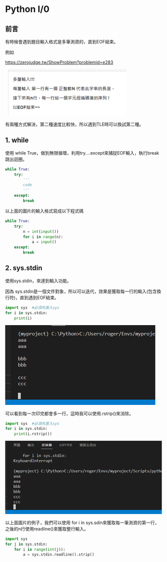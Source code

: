 # Python I/0

## 前言

有時候會遇到題目輸入格式是多筆測資的，直到EOF結束。

例如

https://zerojudge.tw/ShowProblem?problemid=e283

![image-20220731222225560](PythonIO.assets/image-20220731222225560.png)

有兩種方式解決，第二種速度比較快，所以遇到TLE時可以換試第二種。

## 1. while

使用 while True，做到無限循環，利用try....except來捕捉EOF輸入，執行break跳出迴圈。

``` python
while True:
    try:
        '''
        code
        '''
    except:
        break
```



以上面的圖片的輸入格式寫成以下程式碼

``` python
while True:
    try:
        n = int(input())
        for i in range(n):
            a = input()
    except:
        break
```



## 2. sys.stdin

使用sys.stdin，來達到輸入功能。

因為 sys.stdin是一個文件對象，所以可以迭代，效果是獲取每一行的輸入(包含換行符)，直到遇到EOF結束。

``` python
import sys	#必須先匯入sys
for i in sys.stdin:
    print(i)
```

![image-20220731223206678](PythonIO.assets/image-20220731223206678.png)

可以看到每一次印完都會多一行，這時我可以使用.rstrip()來消除。

``` python
import sys	#必須先匯入sys
for i in sys.stdin:
    print(i.rstrip())
```

![image-20220731223400383](PythonIO.assets/image-20220731223400383.png)

以上面圖片的例子，我們可以使用 for i in sys.sdin來獲取每一筆測資的第一行，之後的n行使用readline()來獲取整行輸入。

``` python
import sys
for j in sys.stdin:
    for i in range(int(j)):
        a = sys.stdin.readline().strip()
```



